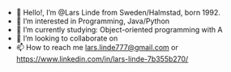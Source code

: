 - 👋 Hello!, I’m @Lars Linde from Sweden/Halmstad, born 1992.
- 👀 I’m interested in Programming, Java/Python
- 🌱 I’m currently studying: Object-oriented programming with A
- 💞️ I’m looking to collaborate on 
- 📫 How to reach me lars.linde777@gmail.com or https://www.linkedin.com/in/lars-linde-7b355b270/

<!---
LarsLinde92/LarsLinde92 is a ✨ special ✨ repository because its `README.md` (this file) appears on your GitHub profile.
You can click the Preview link to take a look at your changes.
--->
